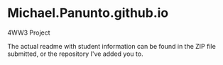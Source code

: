 # Michael.Panunto.github.io
4WW3 Project

The actual readme with student information can be found in the ZIP file submitted, or the repository I've added you to.
